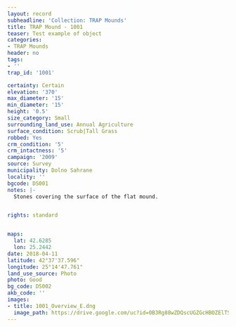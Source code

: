 ```yaml
---
layout: record
subheadline: 'Collection: TRAP Mounds'
title: TRAP Mound - 1001
teaser: Test example of object
categories:
- TRAP Mounds
header: no
tags:
- ''
trap_id: '1001'

certainty: Certain
elevation: '370'
max_diameter: '15'
min_diameter: '15'
height: '0.5'
size_category: Small
surrounding_land_use: Annual Agriculture
surface_condition: Scrub|Tall Grass
robbed: Yes
crm_condition: '5'
crm_intactness: '5'
campaign: '2009'
source: Survey
municipality: Dolno Sahrane
locality: ''
bgcode: DS001
notes: |-
  Stones covering the surface of the flat mound.


rights: standard


maps:
  lat: 42.6285
  lon: 25.2442
date: 2018-04-11
latitude: 42°37'37.596"
longitude: 25°14'47.761"
land_use_source: Photo
photo: Good
bg_code: DS002
akb_code: ''
images:
- title: 1001_Overview_E.dng
  image_path: https://drive.google.com/uc?id=0B3Rg88wZDQscUGZGcHBOZElTSXM
---
```

